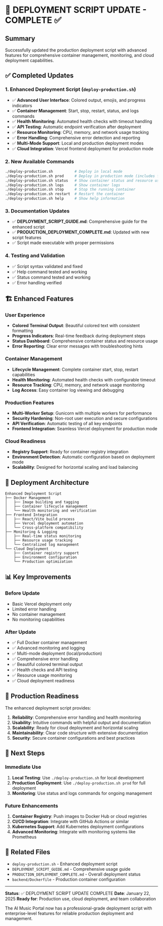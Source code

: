 # 🎯 DEPLOYMENT SCRIPT UPDATE - COMPLETE ✅

## Summary

Successfully updated the production deployment script with advanced features for comprehensive container management, monitoring, and cloud deployment capabilities.

## ✅ Completed Updates

### 1. Enhanced Deployment Script (`deploy-production.sh`)
- ✅ **Advanced User Interface**: Colored output, emojis, and progress indicators
- ✅ **Container Management**: Start, stop, restart, status, and logs commands
- ✅ **Health Monitoring**: Automated health checks with timeout handling
- ✅ **API Testing**: Automatic endpoint verification after deployment
- ✅ **Resource Monitoring**: CPU, memory, and network usage tracking
- ✅ **Error Handling**: Comprehensive error detection and reporting
- ✅ **Multi-Mode Support**: Local and production deployment modes
- ✅ **Cloud Integration**: Vercel frontend deployment for production mode

### 2. New Available Commands
```bash
./deploy-production.sh          # Deploy in local mode
./deploy-production.sh prod     # Deploy in production mode (includes frontend)
./deploy-production.sh status   # Show container status and resource usage
./deploy-production.sh logs     # Show container logs
./deploy-production.sh stop     # Stop the running container
./deploy-production.sh restart  # Restart the container
./deploy-production.sh help     # Show help information
```

### 3. Documentation Updates
- ✅ **DEPLOYMENT_SCRIPT_GUIDE.md**: Comprehensive guide for the enhanced script
- ✅ **PRODUCTION_DEPLOYMENT_COMPLETE.md**: Updated with new script features
- ✅ Script made executable with proper permissions

### 4. Testing and Validation
- ✅ Script syntax validated and fixed
- ✅ Help command tested and working
- ✅ Status command tested and working
- ✅ Error handling verified

## 🏗️ Enhanced Features

### User Experience
- **Colored Terminal Output**: Beautiful colored text with consistent formatting
- **Progress Indicators**: Real-time feedback during deployment steps
- **Status Dashboard**: Comprehensive container status and resource usage
- **Error Reporting**: Clear error messages with troubleshooting hints

### Container Management
- **Lifecycle Management**: Complete container start, stop, restart capabilities
- **Health Monitoring**: Automated health checks with configurable timeout
- **Resource Tracking**: CPU, memory, and network usage monitoring
- **Log Access**: Easy container log viewing and debugging

### Production Features
- **Multi-Worker Setup**: Gunicorn with multiple workers for performance
- **Security Hardening**: Non-root user execution and secure configurations
- **API Verification**: Automatic testing of all key endpoints
- **Frontend Integration**: Seamless Vercel deployment for production mode

### Cloud Readiness
- **Registry Support**: Ready for container registry integration
- **Environment Detection**: Automatic configuration based on deployment mode
- **Scalability**: Designed for horizontal scaling and load balancing

## 🚀 Deployment Architecture

```
Enhanced Deployment Script
├── Docker Management
│   ├── Image building and tagging
│   ├── Container lifecycle management
│   └── Health monitoring and verification
├── Frontend Integration
│   ├── React/Vite build process
│   ├── Vercel deployment automation
│   └── Cross-platform compatibility
├── Monitoring & Logging
│   ├── Real-time status monitoring
│   ├── Resource usage tracking
│   └── Centralized log management
└── Cloud Deployment
    ├── Container registry support
    ├── Environment configuration
    └── Production optimization
```

## 📊 Key Improvements

### Before Update
- Basic Vercel deployment only
- Limited error handling
- No container management
- No monitoring capabilities

### After Update
- ✅ Full Docker container management
- ✅ Advanced monitoring and logging
- ✅ Multi-mode deployment (local/production)
- ✅ Comprehensive error handling
- ✅ Beautiful colored terminal output
- ✅ Health checks and API testing
- ✅ Resource usage monitoring
- ✅ Cloud deployment readiness

## 🎯 Production Readiness

The enhanced deployment script provides:

1. **Reliability**: Comprehensive error handling and health monitoring
2. **Usability**: Intuitive commands with helpful output and documentation
3. **Scalability**: Ready for cloud deployment and horizontal scaling
4. **Maintainability**: Clear code structure with extensive documentation
5. **Security**: Secure container configurations and best practices

## 🌟 Next Steps

### Immediate Use
1. **Local Testing**: Use `./deploy-production.sh` for local development
2. **Production Deployment**: Use `./deploy-production.sh prod` for full deployment
3. **Monitoring**: Use status and logs commands for ongoing management

### Future Enhancements
1. **Container Registry**: Push images to Docker Hub or cloud registries
2. **CI/CD Integration**: Integrate with GitHub Actions or similar
3. **Kubernetes Support**: Add Kubernetes deployment configurations
4. **Advanced Monitoring**: Integrate with monitoring systems like Prometheus

## 🔗 Related Files

- `deploy-production.sh` - Enhanced deployment script
- `DEPLOYMENT_SCRIPT_GUIDE.md` - Comprehensive usage guide
- `PRODUCTION_DEPLOYMENT_COMPLETE.md` - Overall deployment status
- `backend/Dockerfile` - Production container configuration

---

**Status**: ✅ DEPLOYMENT SCRIPT UPDATE COMPLETE
**Date**: January 22, 2025
**Ready for**: Production use, cloud deployment, and team collaboration

The AI Music Portal now has a professional-grade deployment script with enterprise-level features for reliable production deployment and management.
